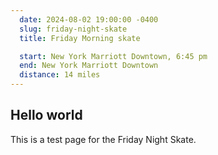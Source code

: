 ```yaml
---
  date: 2024-08-02 19:00:00 -0400
  slug: friday-night-skate
  title: Friday Morning skate

  start: New York Marriott Downtown, 6:45 pm
  end: New York Marriott Downtown
  distance: 14 miles 
---
```


## Hello world

This is a test page for the Friday Night Skate. 